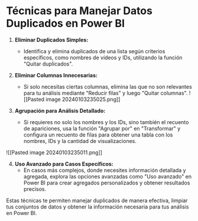 # Técnicas para Manejar Datos Duplicados en Power BI

1. **Eliminar Duplicados Simples:**
   - Identifica y elimina duplicados de una lista según criterios específicos, como nombres de vídeos y IDs, utilizando la función "Quitar duplicados".

2. **Eliminar Columnas Innecesarias:**
   - Si solo necesitas ciertas columnas, elimina las que no son relevantes para tu análisis mediante "Reducir filas" y luego "Quitar columnas".
![[Pasted image 20240103235025.png]]
3. **Agrupación para Análisis Detallado:**
   - Si requieres no solo los nombres y los IDs, sino también el recuento de apariciones, usa la función "Agrupar por" en "Transformar" y configura un recuento de filas para obtener una tabla con los nombres, IDs y la cantidad de visualizaciones.

![[Pasted image 20240103235011.png]]

4. **Uso Avanzado para Casos Específicos:**
   - En casos más complejos, donde necesites información detallada y agregada, explora las opciones avanzadas como "Uso avanzado" en Power BI para crear agregados personalizados y obtener resultados precisos.

Estas técnicas te permiten manejar duplicados de manera efectiva, limpiar tus conjuntos de datos y obtener la información necesaria para tus análisis en Power BI.
